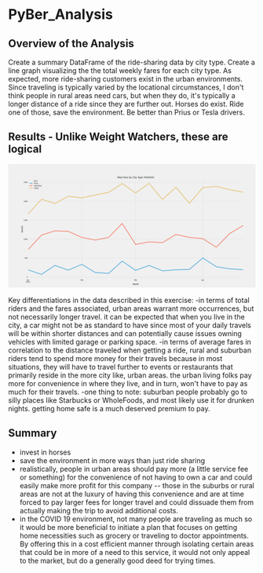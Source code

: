 # PyBer_Analysis

## Overview of the Analysis
Create a summary DataFrame of the ride-sharing data by city type. Create a line graph visualizing the the total weekly fares for each city type. As expected, more ride-sharing customers exist in the urban environments. Since traveling is typically varied by the locational circumstances, I don't think people in rural areas need cars, but when they do, it's typically a longer distance of a ride since they are further out. Horses do exist. Ride one of those, save the environment. Be better than Prius or Tesla drivers.

## Results - Unlike Weight Watchers, these are logical

![image](https://github.com/demarcomf/PyBer_Analysis/blob/main/Total%20Fare%20by%20City%20Type%20graph.png)

Key differentiations in the data described in this exercise: -in terms of total riders and the fares associated, urban areas warrant more occurrences, but not necessarily longer travel. it can be expected that when you live in the city, a car might not be as standard to have since most of your daily travels will be within shorter distances and can potentially cause issues owning vehicles with limited garage or parking space. -in terms of average fares in correlation to the distance traveled when getting a ride, rural and suburban riders tend to spend more money for their travels because in most situations, they will have to travel further to events or restaurants that primarily reside in the more city like, urban areas. the urban living folks pay more for convenience in where they live, and in turn, won't have to pay as much for their travels. -one thing to note: suburban people probably go to silly places like Starbucks or WholeFoods, and most likely use it for drunken nights. getting home safe is a much deserved premium to pay.

## Summary
- invest in horses 
- save the environment in more ways than just ride sharing 
- realistically, people in urban areas should pay more (a little service fee or something) for the convenience of not having to own a car and could easily make more profit for this company -- those in the suburbs or rural areas are not at the luxury of having this convenience and are at time forced to pay larger fees for longer travel and could dissuade them from actually making the trip to avoid additional costs. 
- in the COVID 19 environment, not many people are traveling as much so it would be more beneficial to initiate a plan that focuses on getting home necessities such as grocery or traveling to doctor appointments. By offering this in a cost efficient manner through isolating certain areas that could be in more of a need to this service, it would not only appeal to the market, but do a generally good deed for trying times.
